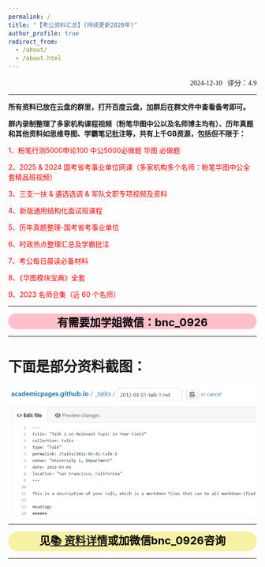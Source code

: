 ```yaml
---
permalink: /
title: "【考公资料汇总】(持续更新2028年)"
author_profile: true
redirect_from: 
  - /about/
  - /about.html
---
```


<div style="text-align: right; font-family: 'SimHei', 'Times New Roman', Times, serif; font-size: 14px;">
2024-12-10&nbsp;&nbsp;&nbsp;评分：4.9
</div>

------

<b>所有资料已放在云盘的群里，打开百度云盘，加群后在群文件中查看备考即可。</b>

<b>群内录制整理了多家机构课程视频（粉笔华图中公以及名师博主均有）、历年真题和其他资料如思维导图、学霸笔记批注等，共有上千GB资源，包括但不限于：</b>

<span style="color: red;">1、粉笔行测5000申论100 中公5000必做题 华图 必做题</span>

<span style="color: red;">2、2025 & 2024 国考省考事业单位网课（多家机构多个名师：粉笔华图中公全套精品班视频）</span>

<span style="color: red;">3、三支一扶 & 遴选选调 & 军队文职专项视频及资料</span>

<span style="color: red;">4、新版通用结构化面试班课程</span>

<span style="color: red;">5、历年真题整理-国考省考事业单位</span>

<span style="color: red;">6、时政热点整理汇总及学霸批注</span>

<span style="color: red;">7、考公每日晨读必备材料</span>

<span style="color: red;">8、《华图模块宝典》全套</span>

<span style="color: red;">9、2023 名师合集（近 60 个名师）</span>

------

<div style="text-align: center; font-size: 22px; background-color: #FFC0CB; color: black; font-weight: bold; border-radius: 24px;">
有需要加学姐微信：bnc_0926
</div>

------



下面是部分资料截图：
======

![Editing a markdown file for a talk](/images/editing-talk.png)






------

<div style="text-align: center; font-size: 22px; background-color: #F6F1A3; color: black; font-weight: bold; border-radius: 24px;">
  见<a href="https://knowledgestorevip.github.io/GkStoreVIP.github.io//markdown/" target="_blank">📚 资料详情</a>或加微信bnc_0926咨询
</div>

------
